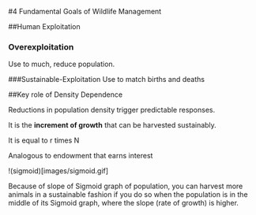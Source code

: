 #4 Fundamental Goals of Wildlife Management

##Human Exploitation

### Overexploitation
Use to much, reduce population.

###Sustainable-Exploitation
Use to match births and deaths

##Key role of Density Dependence

Reductions in population density trigger predictable responses.

It is the **increment of growth** that can be harvested sustainably.

It is equal to r times N

Analogous to endowment that earns interest

!(sigmoid)[images/sigmoid.gif]

Because of slope of Sigmoid graph of population, you can harvest more animals in a sustainable fashion if you do so when the population is in the middle of its Sigmoid graph, where the slope (rate of growth) is higher.
